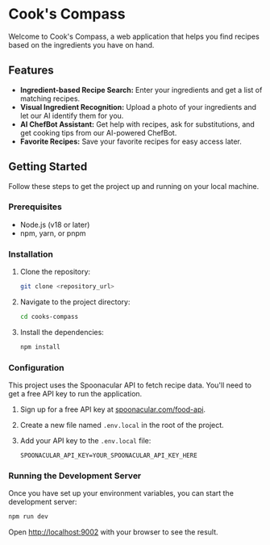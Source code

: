 # Cook's Compass

Welcome to Cook's Compass, a web application that helps you find recipes based on the ingredients you have on hand.

## Features

- **Ingredient-based Recipe Search:** Enter your ingredients and get a list of matching recipes.
- **Visual Ingredient Recognition:** Upload a photo of your ingredients and let our AI identify them for you.
- **AI ChefBot Assistant:** Get help with recipes, ask for substitutions, and get cooking tips from our AI-powered ChefBot.
- **Favorite Recipes:** Save your favorite recipes for easy access later.

## Getting Started

Follow these steps to get the project up and running on your local machine.

### Prerequisites

- Node.js (v18 or later)
- npm, yarn, or pnpm

### Installation

1.  Clone the repository:
    ```bash
    git clone <repository_url>
    ```
2.  Navigate to the project directory:
    ```bash
    cd cooks-compass
    ```
3.  Install the dependencies:
    ```bash
    npm install
    ```

### Configuration

This project uses the Spoonacular API to fetch recipe data. You'll need to get a free API key to run the application.

1.  Sign up for a free API key at [spoonacular.com/food-api](https://spoonacular.com/food-api).
2.  Create a new file named `.env.local` in the root of the project.
3.  Add your API key to the `.env.local` file:

    ```
    SPOONACULAR_API_KEY=YOUR_SPOONACULAR_API_KEY_HERE
    ```

### Running the Development Server

Once you have set up your environment variables, you can start the development server:

```bash
npm run dev
```

Open [http://localhost:9002](http://localhost:9002) with your browser to see the result.

